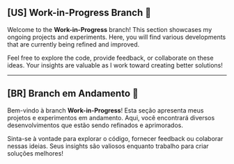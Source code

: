 ## [US] Work-in-Progress Branch 🚧

Welcome to the **Work-in-Progress** branch! This section showcases my ongoing projects and experiments. Here, you will find various developments that are currently being refined and improved. 

Feel free to explore the code, provide feedback, or collaborate on these ideas. Your insights are valuable as I work toward creating better solutions!

---

## [BR] Branch em Andamento 🚧

Bem-vindo à branch **Work-in-Progress**! Esta seção apresenta meus projetos e experimentos em andamento. Aqui, você encontrará diversos desenvolvimentos que estão sendo refinados e aprimorados.

Sinta-se à vontade para explorar o código, fornecer feedback ou colaborar nessas ideias. Seus insights são valiosos enquanto trabalho para criar soluções melhores!